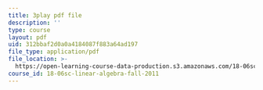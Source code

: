 ```yaml
---
title: 3play pdf file
description: ''
type: course
layout: pdf
uid: 312bbaf2d0a0a4184087f883a64ad197
file_type: application/pdf
file_location: >-
  https://open-learning-course-data-production.s3.amazonaws.com/18-06sc-linear-algebra-fall-2011/312bbaf2d0a0a4184087f883a64ad197_6-wh6yvk6uc.pdf
course_id: 18-06sc-linear-algebra-fall-2011
---
```

